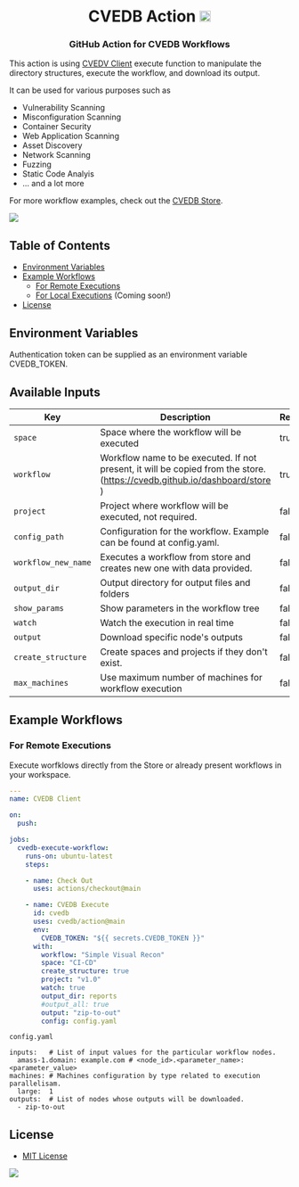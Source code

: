 <h1 align="center">CVEDB Action <a href="https://twitter.com/intent/tweet?text=GitHub%20Action%20for%20CVEDB%20Workflows%20%40trick3st%0Ahttps%3A%2F%2Fgithub.com%2Fcvedb%2Faction&hashtags=infosec,recon,bugbountytips,redteam"><img src="https://img.shields.io/badge/Tweet--lightgrey?logo=twitter&style=social" alt="Tweet" height="20"/></a></h1>
<h3 align="center">GitHub Action for CVEDB Workflows
</h3>


This action is using [CVEDV Client](https://github.com/cvedb/cvedb-cli) execute function to manipulate the directory structures, execute the workflow, and download its output.

It can be used for various purposes such as 
* Vulnerability Scanning
* Misconfiguration Scanning
* Container Security
* Web Application Scanning
* Asset Discovery
* Network Scanning
* Fuzzing
* Static Code Analyis
* ... and a lot more

For more workflow examples, check out the [CVEDB Store](https://cvedb.github.io/dashboard/store).

[<img src="./banner.png" />](https://cvedb-access.paperform.co/)

## Table of Contents

  - [Environment Variables](#environment-variables)
  - [Example Workflows](#example-workflows)
    - [For Remote Executions](#for-remote-executions)
    - [For Local Executions](#for-local-executions) (Coming soon!)
  - [License](#license)


## Environment Variables

Authentication token can be supplied as an environment variable CVEDB_TOKEN.

## Available Inputs


| Key                 | Description                                                                                                             | Required |
| ------------------- | ------------------------------------------------------------------------------------------------------------------------| -------- |
| `space`             | Space where the workflow will be executed                                                                               | true     |
| `workflow`          | Workflow name to be executed. If not present, it will be copied from the store. (https://cvedb.github.io/dashboard/store )  | true     |
| `project`           | Project where workflow will be executed, not required.                                                                  | false    |
| `config_path`       | Configuration for the workflow. Example can be found at config.yaml.                                                    | false    |
| `workflow_new_name` | Executes a workflow from store and creates new one with data provided.                                                  | false    |
| `output_dir`        | Output directory for output files and folders                                                                           | false    |
| `show_params`       | Show parameters in the workflow tree                                                                                    | false    |
| `watch`             | Watch the execution in real time                                                                                        | false    |
| `output`            | Download specific node's outputs                                                                                        | false    |
| `create_structure`  | Create spaces and projects if they don't exist.                                                                         | false    |
| `max_machines`      | Use maximum number of machines for workflow execution                                                                   | false    |


## Example Workflows

### For Remote Executions 

Execute worfklows directly from the Store or already present workflows in your workspace.

```yml
---
name: CVEDB Client

on:
  push:

jobs:         
  cvedb-execute-workflow:
    runs-on: ubuntu-latest
    steps:

    - name: Check Out
      uses: actions/checkout@main

    - name: CVEDB Execute
      id: cvedb
      uses: cvedb/action@main
      env:
        CVEDB_TOKEN: "${{ secrets.CVEDB_TOKEN }}"
      with:
        workflow: "Simple Visual Recon"
        space: "CI-CD"
        create_structure: true
        project: "v1.0"
        watch: true
        output_dir: reports
        #output_all: true
        output: "zip-to-out"
        config: config.yaml
```

`config.yaml`

```
inputs:   # List of input values for the particular workflow nodes.
  amass-1.domain: example.com # <node_id>.<parameter_name>: <parameter_value>
machines: # Machines configuration by type related to execution parallelisam.
  large:  1
outputs:  # List of nodes whose outputs will be downloaded.
  - zip-to-out
```

## License

- [MIT License](https://github.com/trickest/action/blob/main/LICENSE)

[<img src="./banner.png" />](https://trickest-access.paperform.co/)
